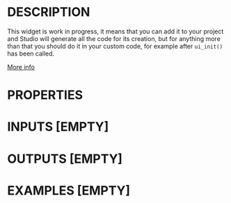 # DESCRIPTION

This widget is work in progress, it means that you can add it to your project and Studio will generate all the code for its creation, but for anything more than that you should do it in your custom code, for example after `ui_init()` has been called.

[More info](https://docs.lvgl.io/master/widgets/tileview.html)

# PROPERTIES

# INPUTS [EMPTY]

# OUTPUTS [EMPTY]

# EXAMPLES [EMPTY]
